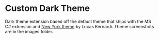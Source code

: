 # Custom Dark Theme
Dark theme extension based off the default theme that ships with the MS C# extension and [New York theme](https://github.com/Bernardi23/New-York-Theme) by Lucas Bernardi. Theme screenshots are in the images folder.

